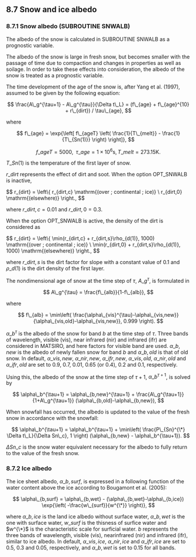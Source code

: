 ## 8.7 Snow and ice albedo

### 8.7.1 Snow albedo (SUBROUTINE SNWALB)

The albedo of the snow is calculated in SUBROUTINE SNWALB as a prognostic variable.

The albedo of the snow is large in fresh snow, but becomes smaller with the passage of time due to compaction and changes in properties as well as soilage. In order to take these effects into consideration, the albedo of the snow is treated as a prognostic variable. 

The time development of the age of the snow is, after Yang et al. (1997), assumed to be given by the following equation:

$$
\frac{A\_g^{\tau+1} - A\_g^{\tau}}{\Delta t\_L} = (f\_{age} + f\_{age}^{10} + r\_{dirt}) / \tau\_{age},
$$

where

$$
f\_{age} = \exp{\left[ f\_{ageT} \left( \frac{1}{T\_{melt}} - \frac{1}{T\_{Sn(1)}} \right) \right]},
$$

$$
f\_{ageT} = 5000, \;\; \tau\_{age} = 1 \times 10^6 \mathrm{s}, T\_{melt} = 273.15 \mathrm{K}.
$$

$T\_{Sn(1)}$ is the temperature of the first layer of snow.

$r\_{dirt}$ represents the effect of dirt and soot. When the option OPT\_SNWALB is inactive, 

$$
r\_{dirt} = \left\\{
 r\_{dirt,c} \mathrm{(over \; continental \; ice)} \\
 r\_{dirt,0} \mathrm{(elsewhere)}
\right.,
$$

where $r\_{dirt,c} = 0.01$ and $r\_{dirt,0} = 0.3$.

When the option OPT\_SNWALB is active, the density of the dirt is considered as

$$
r\_{dirt} = \left\\{
\min(r\_{dirt,c} + r\_{dirt,s}\rho\_{d(1)}, 1000) \mathrm{(over \; continental \; ice)} \\
\min(r\_{dirt,0} + r\_{dirt,s}\rho\_{d(1)}, 1000) \mathrm{(elsewhere)}
\right.,
$$

where $r\_{dirt,s}$ is the dirt factor for slope with a constant value of 0.1 and $\rho\_{d(1)}$ is the dirt density of the first layer.


The nondimensional age of snow at the time step of ${\tau}$, $A\_g^{\tau}$, is formulated in 

$$
A\_g^{\tau} = \frac{f\_{alb}}{1-f\_{alb}},
$$

where

$$
f\_{alb} = \min\left( 
 \frac{\alpha\_{vis}^{\tau}-\alpha\_{vis,new}}{\alpha\_{vis,old}-\alpha\_{vis,new}}, 0.999 
\right).
$$

$\alpha\_b^{\tau}$ is the albedo of the snow for band $b$ at the time step of $\tau$. Three bands of wavelength, visible (vis), near infrared (nir) and infrared (ifr) are considered in MATSIRO, and here factors for visible band are used. $\alpha\_{b,new}$ is the albedo of newly fallen snow for band $b$ and $\alpha\_{b,old}$ is that of old snow. In default, $\alpha\_{vis,new}$, $\alpha\_{nir,new}$, $\alpha\_{ifr,new}$, $\alpha\_{vis,old}$, $\alpha\_{nir,old}$ and $\alpha\_{ifr,old}$ are set to 0.9, 0.7, 0.01, 0.65 (or 0.4), 0.2 and 0.1, respectively.

Using this, the albedo of the snow at the time step of $\tau+1$, $\alpha\_b^{\tau+1}$, is solved by

$$
\alpha\_b^{\tau+1} = \alpha\_{b,new}^{\tau+1} + \frac{A\_g^{\tau+1}}{1+A\_g^{\tau+1}} (\alpha\_{b,old}-\alpha\_{b,new}), 
$$

When snowfall has occurred, the albedo is updated to the value of the fresh snow in accordance with the snowfall:

$$
 \alpha\_b^{\tau+1} = \alpha\_b^{\tau+1} + \min\left( \frac{P\_{Sn}^{\*} \Delta t\_L}{\Delta Sn\_c}, 1 \right) (\alpha\_{b,new} - \alpha\_b^{\tau+1}).
$$

$\Delta Sn\_c$ is the snow water equivalent necessary for the albedo to fully return to the value of the fresh snow.


### 8.7.2 Ice albedo

The ice sheet albedo, $\alpha\_{b,surf}$, is expressed in a following function of the water content above the ice according to Bougamont et al. (2005):

$$
\alpha\_{b,surf} = \alpha\_{b,wet} - (\alpha\_{b,wet}-\alpha\_{b,ice}) \exp{\left( -\frac{w\_{surf}}{w^{\*}} \right)},
$$

where $\alpha\_{b,ice}$ is the land ice albedo without surface water, $\alpha\_{b,wet}$ is the one with surface water, $w\_{surf}$ is the thisness of surfice water and $w^{\*}$ is the characteristic scale for surficial water. $b$ represents the three bands of wavelength, visible (vis), nearinfrared (nir) and infrared (ifr), similar to ice albedo. In default, $\alpha\_{vis,ice}$, $\alpha\_{nir,ice}$ and $\alpha\_{ifr,ice}$ are set to 0.5, 0.3 and 0.05, respectively, and $\alpha\_{b,wet}$ is set to 0.15 for all bands.

